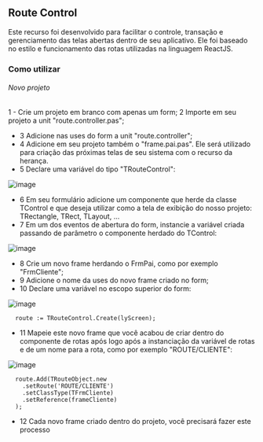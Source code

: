 ## Route Control ##

Este recurso foi desenvolvido para facilitar o controle, transação e gerenciamento das telas abertas dentro de seu aplicativo. 
Ele foi baseado no estilo e funcionamento das rotas utilizadas na linguagem ReactJS.

### Como utilizar ###

###### Novo projeto

1 - Crie um projeto em branco com apenas um form;
2 Importe em seu projeto a unit "route.controller.pas";
- 3 Adicione nas uses do form a unit "route.controller";
- 4 Adicione em seu projeto também o "frame.pai.pas". Ele será utilizado para criação das próximas telas de seu sistema com o recurso da herança.
- 5 Declare uma variável do tipo "TRouteControl":

![image](https://user-images.githubusercontent.com/17827174/131702370-dfa53af9-146b-4b0f-b36b-d05b309cf3df.png)

- 6 Em seu formulário adicione um componente que herde da classe TControl e que deseja utilizar como a tela de exibição do nosso projeto: TRectangle, TRect, TLayout, ...
- 7 Em um dos eventos de abertura do form, instancie a variável criada passando de parâmetro o componente herdado do TControl:

![image](https://user-images.githubusercontent.com/17827174/131702822-90eb31c4-6d89-4792-a414-1bcdc812667b.png)

- 8 Crie um novo frame herdando o FrmPai, como por exemplo "FrmCliente";
- 9 Adicione o nome da uses do novo frame criado no form;
- 10 Declare uma variável no escopo superior do form:

![image](https://user-images.githubusercontent.com/17827174/131703612-3945ed86-0bb8-43b5-b83d-2d7ae8263c9c.png)

```
  route := TRouteControl.Create(lyScreen);
```

- 11 Mapeie este novo frame que você acabou de criar dentro do componente de rotas após logo após a instanciação da variável de rotas e de um nome para a rota, como por exemplo "ROUTE/CLIENTE":

![image](https://user-images.githubusercontent.com/17827174/131704052-6f023ce2-2020-4ac9-be43-8689f62ea853.png)

```
  route.Add(TRouteObject.new
    .setRoute('ROUTE/CLIENTE')
    .setClassType(TFrmCliente)
    .setReference(frameCliente)
  );
```

- 12 Cada novo frame criado dentro do projeto, você precisará fazer este processo 

